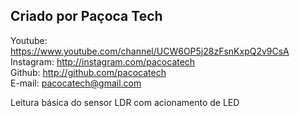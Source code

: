 ## Criado por Paçoca Tech  
 
Youtube: https://www.youtube.com/channel/UCW6OP5j28zFsnKxpQ2v9CsA  
Instagram: http://instagram.com/pacocatech  
Github: http://github.com/pacocatech  
E-mail: pacocatech@gmail.com  
 
 
Leitura básica do sensor LDR com acionamento de LED

